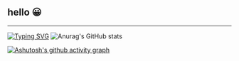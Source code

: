 ## hello 😀
---
[![Typing SVG](https://readme-typing-svg.demolab.com?font=&duration=4000&pause=1000&color=9727F7&center=%E5%81%87&vCenter=%E5%81%87&repeat=%E7%9C%9F&random=%E5%81%87&width=435&lines=IotaSense.pub;Join+our+forums)](https://git.io/typing-svg)
![Anurag's GitHub stats](https://github-readme-stats.vercel.app/api?username=Shilu0718&show_icons=true&theme=material-palenight)

[![Ashutosh's github activity graph](https://github-readme-activity-graph.cyclic.app/graph?username=Shilu0718&theme=react)](https://github.com/ashutosh00710/github-readme-activity-graph)
